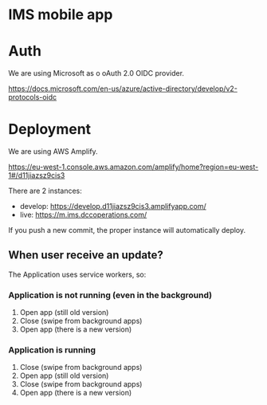 IMS mobile app
==============

# Auth

We are using Microsoft as o oAuth 2.0 OIDC provider.

https://docs.microsoft.com/en-us/azure/active-directory/develop/v2-protocols-oidc

# Deployment

We are using AWS Amplify.

https://eu-west-1.console.aws.amazon.com/amplify/home?region=eu-west-1#/d11jiazsz9cis3

There are 2 instances:

- develop: https://develop.d11jiazsz9cis3.amplifyapp.com/
- live: https://m.ims.dccoperations.com/

If you push a new commit, the proper instance will automatically deploy.

## When user receive an update?

The Application uses service workers, so:

### Application is not running (even in the background)

1. Open app (still old version)
1. Close (swipe from background apps)
1. Open app (there is a new version)

### Application is running

1. Close (swipe from background apps)
1. Open app (still old version)
1. Close (swipe from background apps)
1. Open app (there is a new version)